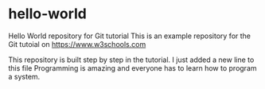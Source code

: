 # hello-world
Hello World repository for Git tutorial
This is an example repository for the Git tutoial on https://www.w3schools.com

This repository is built step by step in the tutorial.
I just added a new line to this file
Programming is amazing and everyone has to learn how to program a system.
